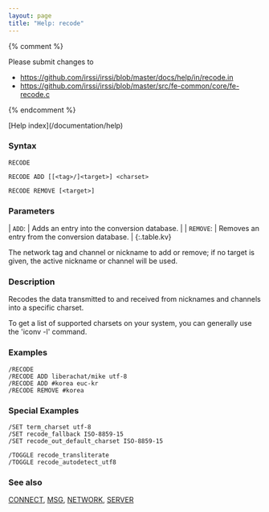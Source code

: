 ```yaml
---
layout: page
title: "Help: recode"
---
```


{% comment %}

Please submit changes to
- https://github.com/irssi/irssi/blob/master/docs/help/in/recode.in
- https://github.com/irssi/irssi/blob/master/src/fe-common/core/fe-recode.c


{% endcomment %}
<nav markdown="1">
[Help index](/documentation/help)
</nav>

### Syntax ###

<div class="highlight irssisyntax"><pre style="\-\-cmdlen:5ch"><code><span class="synB">RECODE</span></code></pre></div>


<div class="highlight irssisyntax"><pre style="\-\-cmdlen:10ch"><code><span class="synB">RECODE</span> <span class="synB">ADD</span> <span class="syn10">[<span class="syn14">[<span class="syn13">&lt;tag></span><span class="synB">/</span>]</span><span class="syn09">&lt;target></span>]</span> <span class="synB05">&lt;charset></span></code></pre></div>


<div class="highlight irssisyntax"><pre style="\-\-cmdlen:13ch"><code><span class="synB">RECODE</span> <span class="synB">REMOVE</span> <span class="syn10">[<span class="syn09">&lt;target></span>]</span></code></pre></div>



### Parameters ###


| `ADD`: |         Adds an entry into the conversion database. |
| `REMOVE`: |      Removes an entry from the conversion database. |
{:.table.kv}

The network tag and channel or nickname to add or remove; if no target is
given, the active nickname or channel will be used.

### Description ###

Recodes the data transmitted to and received from nicknames and channels
into a specific charset.

To get a list of supported charsets on your system, you can generally use
the 'iconv -l' command.

### Examples ###

    /RECODE
    /RECODE ADD liberachat/mike utf-8
    /RECODE ADD #korea euc-kr
    /RECODE REMOVE #korea

### Special Examples ###

    /SET term_charset utf-8
    /SET recode_fallback ISO-8859-15
    /SET recode_out_default_charset ISO-8859-15

    /TOGGLE recode_transliterate
    /TOGGLE recode_autodetect_utf8

### See also ###
[CONNECT](/documentation/help/connect), [MSG](/documentation/help/msg), [NETWORK](/documentation/help/network), [SERVER](/documentation/help/server)

